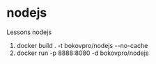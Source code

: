 # nodejs
Lessons nodejs

1. docker build . -t bokovpro/nodejs --no-cache
2. docker run -p 8888:8080 -d bokovpro/nodejs